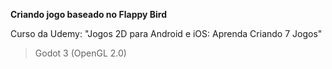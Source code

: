 **Criando jogo baseado no Flappy Bird**

Curso da Udemy: "Jogos 2D para Android e iOS: Aprenda Criando 7 Jogos"

> Godot 3 (OpenGL 2.0)

